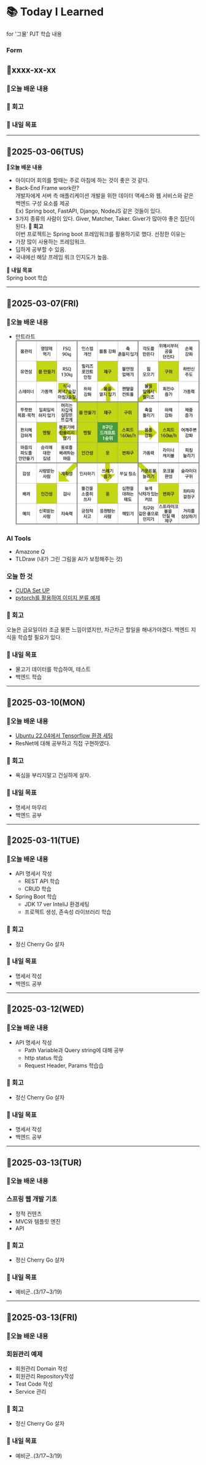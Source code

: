 # 📚 Today I Learned
for '그물' PJT 학습 내용

### Form

## 📅xxxx-xx-xx

### **📖오늘 배운 내용**

### **🧐 회고**

### **🎯 내일 목표**

---

## 📅2025-03-06(TUS)

**📖오늘 배운 내용**
- 아이디어 회의를 할때는 주로 아침에 하는 것이 좋은 것 같다.
- Back-End Frame work란?\
개발자에게 서버 측 애플리케이션 개발을 위한 데이터 액세스와 웹 서비스와 같은 백엔드 구성 요소를 제공\
 Ex) Spring boot, FastAPI, Django, NodeJS 같은 것들이 있다.
- 3가지 종류의 사람이 있다. Giver, Matcher, Taker. Giver가 많아야 좋은 집단이 된다. 
**🧐 회고**\
이번 프로젝트는 Spring boot 프레임워크를 활용하기로 했다.
선정한 이유는
- 가장 많이 사용하는 프레임워크.
- 딥하게 공부할 수 있음.
- 국내에선 해당 프레임 워크 인지도가 높음.

**🎯 내일 목표**\
Spring boot 학습

---

## 📅2025-03-07(FRI)

### **📖오늘 배운 내용**
- 만트라트
![alt text](assets/image.png)

### AI Tools
- Amazone Q
- TLDraw (내가 그린 그림을 AI가 보정해주는 것)

### 오늘 한 것
- [CUDA Set UP](https://www.notion.so/CUDA-SetUp-1afbcffe6c8f802593ade7c965b685ef?pvs=4)
- [pytorch를 활용하여 이미지 분류 예제](https://tutorials.pytorch.kr/beginner/blitz/cifar10_tutorial.html)

### **🧐 회고**
오늘은 금요일이라 조금 붕뜬 느낌이였지만, 차근차근 할일을 해내가야겠다. 백엔드 지식을 학습할 필요가 있다.

### **🎯 내일 목표**
- 물고기 데이터를 학습하여, 테스트
- 백엔드 학습

---

## 📅2025-03-10(MON)

### **📖오늘 배운 내용**
- [Ubuntu 22.04에서 Tensorflow 환경 세팅](https://lab.ssafy.com/s12-ai-image-sub1/S12P21C201/-/tree/develop/src/AI/env_setting?ref_type=heads)
- ResNet에 대해 공부하고 직접 구현하였다.

### **🧐 회고**
- 욕심을 부리지말고 건실하게 살자.

### **🎯 내일 목표**
- 명세서 마무리
- 백엔드 공부

---

## 📅2025-03-11(TUE)

### **📖오늘 배운 내용**
- API 명세서 작성
    - REST API 학습
    - CRUD 학습
- Spring Boot 학습
    - JDK 17 ver InteliJ 환경세팅
    - 프로젝트 생성, 존속성 라이브러리 학습

### **🧐 회고**
- 정신 Cherry Go 살자

### **🎯 내일 목표**
- 명세서 작성
- 백엔드 공부

---

## 📅2025-03-12(WED)

### **📖오늘 배운 내용**
- API 명세서 작성
    - Path Variable과 Query string에 대해 공부
    - http status 학습
    - Request Header, Params 학습습

### **🧐 회고**
- 정신 Cherry Go 살자

### **🎯 내일 목표**
- 명세서 작성
- 백엔드 공부

---

## 📅2025-03-13(TUR)

### **📖오늘 배운 내용**

### 스프링 웹 개발 기초
- 정적 컨텐츠
- MVC와 템플릿 엔진
- API

### **🧐 회고**
- 정신 Cherry Go 살자

### **🎯 내일 목표**
- 예비군..(3/17~3/19)

---

## 📅2025-03-13(FRI)

### **📖오늘 배운 내용**
### 회원관리 예제
- 회원관리 Domain 작성
- 회원관리 Repository작성
- Test Code 작성
- Service 관리

### **🧐 회고**
- 정신 Cherry Go 살자

### **🎯 내일 목표**
- 예비군..(3/17~3/19)